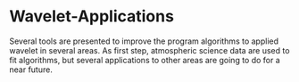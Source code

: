 # Wavelet-Applications
Several tools are presented to improve the program algorithms to applied wavelet in several areas. As first step, atmospheric science data are used to fit algorithms, but several applications to other areas are going to do for a near future.
